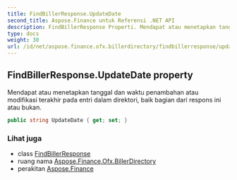 ```yaml
---
title: FindBillerResponse.UpdateDate
second_title: Aspose.Finance untuk Referensi .NET API
description: FindBillerResponse Properti. Mendapat atau menetapkan tanggal dan waktu penambahan atau modifikasi terakhir pada entri dalam direktori baik bagian dari respons ini atau bukan.
type: docs
weight: 30
url: /id/net/aspose.finance.ofx.billerdirectory/findbillerresponse/updatedate/
---
```

## FindBillerResponse.UpdateDate property

Mendapat atau menetapkan tanggal dan waktu penambahan atau modifikasi terakhir pada entri dalam direktori, baik bagian dari respons ini atau bukan.

```csharp
public string UpdateDate { get; set; }
```

### Lihat juga

* class [FindBillerResponse](../)
* ruang nama [Aspose.Finance.Ofx.BillerDirectory](../../findbillerresponse/)
* perakitan [Aspose.Finance](../../../)


